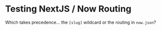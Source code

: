 # Testing NextJS / Now Routing

Which takes precedence... the `[slug]` wildcard or the routing in `now.json`?
